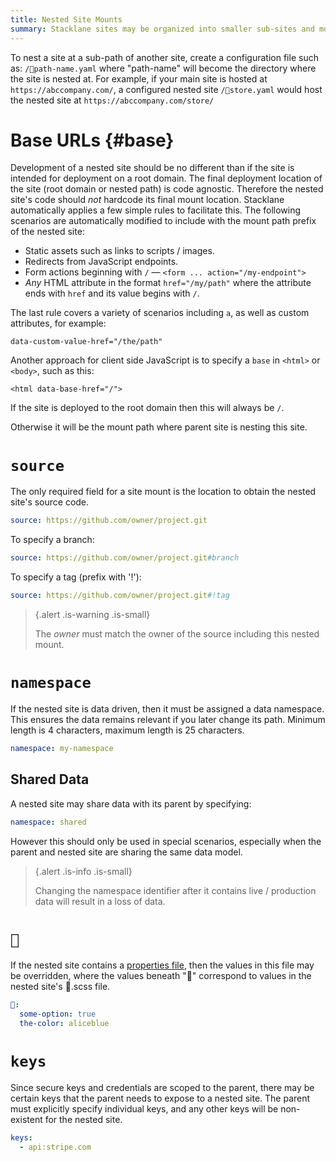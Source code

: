 ```yaml
---
title: Nested Site Mounts
summary: Stacklane sites may be organized into smaller sub-sites and mounted at a path.
---
```


To nest a site at a sub-path of another site, create a configuration file such as:
`/🔌path-name.yaml` where "path-name" will become the directory
where the site is nested at.
For example, if your main site is hosted at `https://abccompany.com/`,
a configured nested site `/🔌store.yaml` would host the
nested site at `https://abccompany.com/store/`

# Base URLs {#base}

Development of a nested site should be no different than if the site is intended for deployment on a root domain.
The final deployment location of the site (root domain or nested path) is code agnostic.
Therefore the nested site's code should *not* hardcode its final mount location.
Stacklane automatically applies a few simple rules to facilitate this.
The following scenarios are automatically modified to include with the mount path prefix of the nested site:

- Static assets such as links to scripts / images.
- Redirects from JavaScript endpoints.
- Form actions beginning with `/` &mdash; `<form ... action="/my-endpoint">` 
- *Any* HTML attribute in the format `href="/my/path"` where the attribute ends with `href` and its value begins with `/`.

The last rule covers a variety of scenarios including `a`, as well as custom attributes, for example:

`data-custom-value-href="/the/path"`

Another approach for client side JavaScript is to specify a `base` in `<html>` or `<body>`, such as this:

`<html data-base-href="/">`

If the site is deployed to the root domain then this will always be `/`.

Otherwise it will be the mount path where parent site is nesting this site.

# `source`

The only required field for a site mount is the location to obtain the nested site's source code.

```yaml
source: https://github.com/owner/project.git
```

To specify a branch:

```yaml
source: https://github.com/owner/project.git#branch
```

To specify a tag (prefix with '!'):

```yaml
source: https://github.com/owner/project.git#!tag
```

> {.alert .is-warning .is-small}
>
> The _owner_ must match the owner of the source including this nested mount.

# `namespace`

If the nested site is data driven, then it must be assigned a data namespace.
This ensures the data remains relevant if you later change its path.
Minimum length is 4 characters, maximum length is 25 characters.

```yaml
namespace: my-namespace
```

## Shared Data

A nested site may share data with its parent by specifying:

```yaml
namespace: shared
```

However this should only be used in special scenarios, especially when the parent and nested
site are sharing the same data model.

> {.alert .is-info .is-small}
>
> Changing the namespace identifier after it contains live / production data will result in a loss of data.

# `🎨`

If the nested site contains a [properties file](/🗄/Article/settings/properties.md),
then the values in this file may be overridden, where
the values beneath "🎨" correspond to values in the nested site's 🎨.scss file.

```yaml
🎨:
  some-option: true
  the-color: aliceblue
```

# `keys`

Since secure keys and credentials are scoped to the parent, there may be certain keys
that the parent needs to expose to a nested site.
The parent must explicitly specify individual keys,
and any other keys will be non-existent for the nested site.

```yaml
keys:
  - api:stripe.com
```

